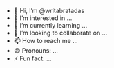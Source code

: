 - 👋 Hi, I’m @writabratadas
- 👀 I’m interested in ...
- 🌱 I’m currently learning ...
- 💞️ I’m looking to collaborate on ...
- 📫 How to reach me ...
- 😄 Pronouns: ...
- ⚡ Fun fact: ...

<!---
writabratadas/writabratadas is a ✨ special ✨ repository because its `README.md` (this file) appears on your GitHub profile.
You can click the Preview link to take a look at your changes.
--->
